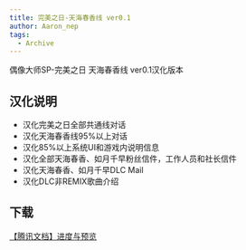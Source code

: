 ```yaml
---
title: 完美之日-天海春香线 ver0.1
author: Aaron_nep
tags:
  - Archive
---
```


偶像大师SP-完美之日 天海春香线 ver0.1汉化版本

## 汉化说明

- 汉化完美之日全部共通线对话
- 汉化天海春香线95%以上对话
- 汉化85%以上系统UI和游戏内说明信息
- 汉化全部天海春香、如月千早粉丝信件，工作人员和社长信件
- 汉化天海春香、如月千早DLC Mail
- 汉化DLC非REMIX歌曲介绍


## 下载

[【腾讯文档】进度与预览](https://docs.qq.com/doc/DTXZDbktLY0t0YnNZ)